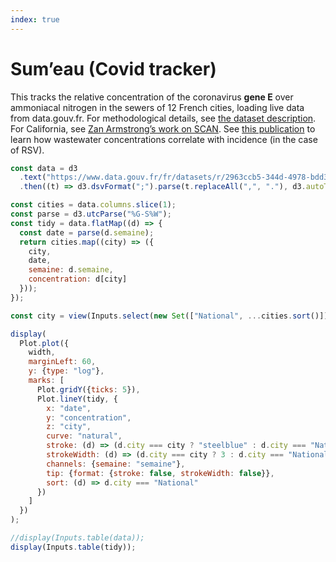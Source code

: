 ```yaml
---
index: true
---
```


# Sum’eau (Covid tracker)

This tracks the relative concentration of the coronavirus **gene E** over ammoniacal nitrogen in the sewers of 12 French cities, loading live data from data.gouv.fr. For methodological details, see [the dataset description](https://www.data.gouv.fr/fr/datasets/surveillance-du-sars-cov-2-dans-les-eaux-usees-sumeau/#/information). For California, see [Zan Armstrong’s work on SCAN](https://observablehq.com/@zanarmstrong/sewer-coronavirus-alert-network). See [this publication](https://wastewatersca1.wpenginepowered.com/wp-content/uploads/2024/03/WWSCAN_RSV_Correlation-Study_Summary.pdf) to learn how wastewater concentrations correlate with incidence (in the case of RSV).

```js
const data = d3
  .text("https://www.data.gouv.fr/fr/datasets/r/2963ccb5-344d-4978-bdd3-08aaf9efe514")
  .then((t) => d3.dsvFormat(";").parse(t.replaceAll(",", "."), d3.autoType));
```

```js
const cities = data.columns.slice(1);
const parse = d3.utcParse("%G-S%W");
const tidy = data.flatMap((d) => {
  const date = parse(d.semaine);
  return cities.map((city) => ({
    city,
    date,
    semaine: d.semaine,
    concentration: d[city]
  }));
});
```

```js
const city = view(Inputs.select(new Set(["National", ...cities.sort()])));
```

```js
display(
  Plot.plot({
    width,
    marginLeft: 60,
    y: {type: "log"},
    marks: [
      Plot.gridY({ticks: 5}),
      Plot.lineY(tidy, {
        x: "date",
        y: "concentration",
        z: "city",
        curve: "natural",
        stroke: (d) => (d.city === city ? "steelblue" : d.city === "National" ? "grey" : "currentColor"),
        strokeWidth: (d) => (d.city === city ? 3 : d.city === "National" ? 1.5 : 0.25),
        channels: {semaine: "semaine"},
        tip: {format: {stroke: false, strokeWidth: false}},
        sort: (d) => d.city === "National"
      })
    ]
  })
);
```

```js
//display(Inputs.table(data));
display(Inputs.table(tidy));
```
